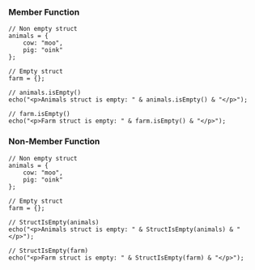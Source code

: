 ### Member Function

```luceescript+trycf
// Non empty struct
animals = {
	cow: "moo",
	pig: "oink"
};

// Empty struct
farm = {};

// animals.isEmpty()
echo("<p>Animals struct is empty: " & animals.isEmpty() & "</p>");

// farm.isEmpty()
echo("<p>Farm struct is empty: " & farm.isEmpty() & "</p>");
```

### Non-Member Function

```luceescript+trycf
// Non empty struct
animals = {
	cow: "moo",
	pig: "oink"
};

// Empty struct
farm = {};

// StructIsEmpty(animals)
echo("<p>Animals struct is empty: " & StructIsEmpty(animals) & "</p>");

// StructIsEmpty(farm)
echo("<p>Farm struct is empty: " & StructIsEmpty(farm) & "</p>");
```
